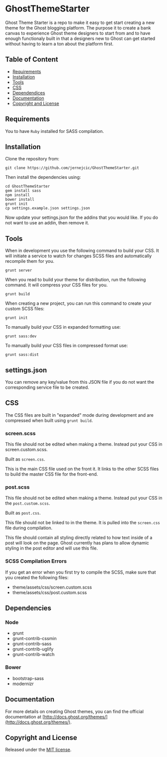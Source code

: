 GhostThemeStarter
=================

Ghost Theme Starter is a repo to make it easy to get start creating a new theme for the Ghost blogging platform. The purpose it to create a bank canvas to experience Ghost theme designers to start from and to have enough functionaly built in that a designers new to Ghost can get started without having to learn a ton about the platform first.

## Table of Content

- [Requirements](#requirements)
- [Installation](#installation)
- [Tools](#tools)
- [CSS](#css)
- [Dependendices](#dependencies)
- [Documentation](#documentaiton)
- [Copyright and License](#copyright-and-license)

## Requirements

You to have `Ruby` installed for SASS compilation.

## Installation

Clone the repository from:

    git clone https://github.com/jernejcic/GhostThemeStarter.git

Then install the dependencies using:

    cd GhostThemeStarter
    gem install sass
    npm install
    bower install
    grunt init
    cp settings.example.json settings.json

Now update your settings.json for the addins that you would like. If you do not want to use an addin, then remove it.

## Tools

When in development you use the following command to build your CSS. It will initiate a service to watch for changes SCSS files and automatically recompile them for you.

    grunt server

When you read to build your theme for distribution, run the following command. It will compress your CSS files for you.

    grunt build

When creating a new project, you can run this command to create your custom SCSS files:

    grunt init

To manually build your CSS in expanded formatting use:

    grunt sass:dev

To manually build your CSS files in compressed format use:

    grunt sass:dist

## settings.json

You can remove any key/value from this JSON file if you do not want the corresponding service file to be created.

## CSS

The CSS files are built in "expanded" mode during development and are compressed when built using `grunt build`.

### screen.scss

This file should not be edited when making a theme. Instead put your CSS in screen.custom.scss.

Built as `screen.css`.

This is the main CSS file used on the front it. It links to the other SCSS files to build the master CSS file for the front-end.

### post.scss

This file should not be edited when making a theme. Instead put your CSS in the `post.custom.scss`.

Built as `post.css`.

This file should not be linked to in the theme. It is pulled into the `screen.css` file during compilation.

This file should contain all styling directly related to how text inside of a post will look on the page. Ghost currently has plans to allow dynamic styling in the post editor and will use this file.

### SCSS Compilation Errors

If you get an error when you first try to compile the SCSS, make sure that you created the following files:

- theme/assets/css/screen.custom.scss
- theme/assets/css/post.custom.scss

## Dependencies

### Node

- grunt
- grunt-contrib-cssmin
- grunt-contrib-sass
- grunt-contrib-uglify
- grunt-contrib-watch

### Bower

- bootstrap-sass
- modernizr

## Documentation

For more details on creating Ghost themes, you can find the official documentation at [http://docs.ghost.org/themes/](http://docs.ghost.org/themes/).

## Copyright and License

Released under the [MIT license](LICENSE).
